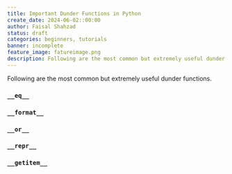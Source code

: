 ```yaml
---
title: Important Dunder Functions in Python
create_date: 2024-06-02::00:00
author: Faisal Shahzad
status: draft
categories: beginners, tutorials
banner: incomplete
feature_image: fatureimage.png
description: Following are the most common but extremely useful dunder functions.
---
```


Following are the most common but extremely useful dunder functions.

### ``__eq__``

### ``__format__``

### ``__or__``

### ``__repr__``

### ``__getitem__``
